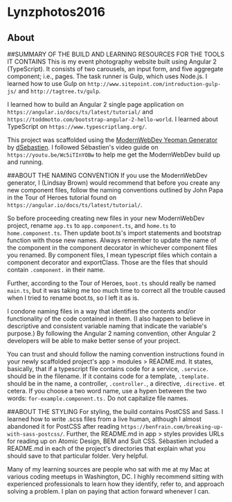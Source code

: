 # Lynzphotos2016

## About

##SUMMARY OF THE BUILD AND LEARNING RESOURCES FOR THE TOOLS IT CONTAINS
This is my event photography website built using Angular 2 (TypeScript). It consists of two carousels, an input form, and five aggregate component; i.e., pages. The task runner is Gulp, which uses Node.js. I learned how to use Gulp on `http://www.sitepoint.com/introduction-gulp-js/` and `http://tagtree.tv/gulp`. 

I learned how to build an Angular 2 single page application on `https://angular.io/docs/ts/latest/tutorial/` and `https://toddmotto.com/bootstrap-angular-2-hello-world`. I learned about TypeScript on `https://www.typescriptlang.org/`. 

This project was scaffolded using the [ModernWebDev Yeoman Generator](https://github.com/dsebastien/modernWebDevGenerator) by [dSebastien](https://twitter.com/dSebastien). I followed Sébastien's video guide on `https://youtu.be/Wc5iTInYOBw` to help me get the ModernWebDev build up and running. 

##ABOUT THE NAMING CONVENTION
If you use the ModernWebDev generator, I (Lindsay Brown) would recommend that before you create any new component files, follow the naming conventions outlined by John Papa in the Tour of Heroes tutorial found on `https://angular.io/docs/ts/latest/tutorial/`. 

So before proceeding creating new files in your new ModernWebDev project, rename `app.ts` to `app.component.ts`, and `home.ts` to `home.component.ts`. Then update boot.ts's import statements and bootstrap function with those new names. Always remember to update the name of the component in the component decorator in whichever component files you renamed. By component files, I mean typescript files which contain a component decorator and exportClass. Those are the files that should contain `.component.` in their name. 

Further, according to the Tour of Heroes, `boot.ts` should really be named `main.ts`, but it was taking me too much time to correct all the trouble caused when I tried to rename boot.ts, so I left it as is.

I condone naming files in a way that identifies the contents and/or functionality of the code contained in them. (I also happen to believe in descriptive and consistent variable naming that indicate the variable's purpose.) By following the Angular 2 naming convention, other Angular 2 developers will be able to make better sense of your project. 

You can trust and should follow the naming convention instructions found in your newly scaffolded project's app > modules > README.md. It states, basically, that if a typescript file contains code for a service, `.service.` should be in the filename. If it contains code for a template, `.template.` should be in the name, a controller, `.controller.`, a directive, `.directive.` et cetera. If you choose a two word name, use a hypen between the two words: `for-example.component.ts.` Do not capitalize file names. 


##ABOUT THE STYLING
For styling, the build contains PostCSS and Sass. I learned how to write .scss files from a live human, although I almost abandoned it for PostCSS after reading `https://benfrain.com/breaking-up-with-sass-postcss/`. Further, the README.md in app > styles provides URLs for reading up on Atomic Design, BEM and Suit CSS. Sébastien included a README.md in each of the project's directories that explain what you should save to that particular folder. Very helpful. 

Many of my learning sources are people who sat with me at my Mac at various coding meetups in Washington, DC. I highly recommend sitting with experienced professionals to learn how they identify, refer to, and approach solving a problem. I plan on paying that action forward whenever I can.
